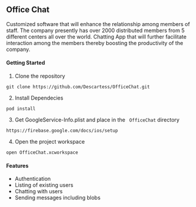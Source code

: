 ## Office Chat

Customized software that will enhance the relationship among members of staff. 
The company presently has over 2000 distributed members from 5 different centers all over the world. 
Chatting App that will further facilitate interaction among the members thereby boosting the productivity of the company. 


#### Getting Started

1. Clone the repository 

``` git clone https://github.com/Descartess/OfficeChat.git ```

2. Install Dependecies

``` pod install ```

3. Get GoogleService-Info.plist and place in the ` OfficeChat` directory

``` https://firebase.google.com/docs/ios/setup ```

4. Open the project workspace

``` open OfficeChat.xcworkspace ```


#### Features 

*   Authentication
*  Listing of existing users 
*  Chatting with users
*  Sending messages including blobs
